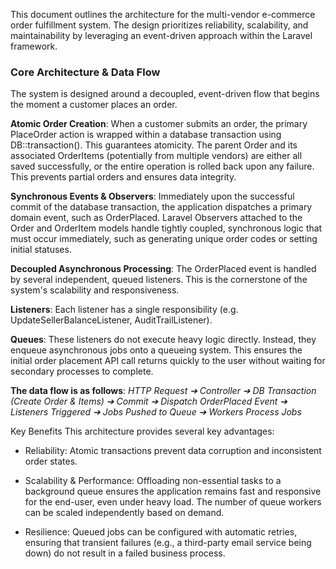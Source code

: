 This document outlines the architecture for the multi-vendor e-commerce order fulfillment system. The design prioritizes reliability, scalability, and maintainability by leveraging an event-driven approach within the Laravel framework.

### Core Architecture & Data Flow
The system is designed around a decoupled, event-driven flow that begins the moment a customer places an order.

**Atomic Order Creation**: When a customer submits an order, the primary PlaceOrder action is wrapped within a database transaction using DB::transaction(). This guarantees atomicity. The parent Order and its associated OrderItems (potentially from multiple vendors) are either all saved successfully, or the entire operation is rolled back upon any failure. This prevents partial orders and ensures data integrity.

**Synchronous Events & Observers**: Immediately upon the successful commit of the database transaction, the application dispatches a primary domain event, such as OrderPlaced. Laravel Observers attached to the Order and OrderItem models handle tightly coupled, synchronous logic that must occur immediately, such as generating unique order codes or setting initial statuses.

**Decoupled Asynchronous Processing**: The OrderPlaced event is handled by several independent, queued listeners. This is the cornerstone of the system's scalability and responsiveness.

**Listeners**: Each listener has a single responsibility (e.g. UpdateSellerBalanceListener, AuditTrailListener).

**Queues**: These listeners do not execute heavy logic directly. Instead, they enqueue asynchronous jobs onto a queueing system. This ensures the initial order placement API call returns quickly to the user without waiting for secondary processes to complete.


**The data flow is as follows**: *HTTP Request ➔ Controller ➔ DB Transaction (Create Order & Items) ➔ Commit ➔ Dispatch OrderPlaced Event ➔ Listeners Triggered ➔ Jobs Pushed to Queue ➔ Workers Process Jobs*

Key Benefits
This architecture provides several key advantages:

- Reliability: Atomic transactions prevent data corruption and inconsistent order states.

- Scalability & Performance: Offloading non-essential tasks to a background queue ensures the application remains fast and responsive for the end-user, even under heavy load. The number of queue workers can be scaled independently based on demand.

- Resilience: Queued jobs can be configured with automatic retries, ensuring that transient failures (e.g., a third-party email service being down) do not result in a failed business process.